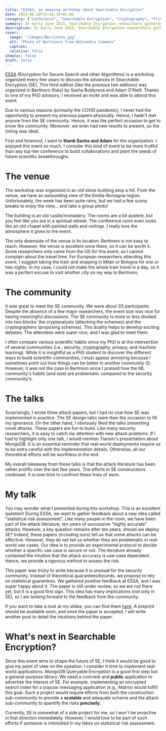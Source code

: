 ```yaml
---
title: "ESSA3, an amazing workshop about Searchable Encryption"
date: 2023-06-20T15:02:19+01:00
category: ["Conference", "Searchable Encryption", "Cryptography", "Privacy"]
summary: In early June 2023, Searchable Encryption researchers gathered to discuss past and future achievements in this area...and I was there!
description: In early June 2023, Searchable Encryption researchers gathered to discuss past and future achievements in this area...and I was there!
cover:
  image: "/images/Bertinoro.jpg"
  alt: "Photo of Bertinoro from Wikimedia Commons"
  caption:
  relative: false
showtoc: false
draft: false
---
```


[ESSA](https://essa23.bici.events/) (Encryption for Secure Search and other Algorithms) is a workshop organized every few years to discuss the advances in Searchable Encryption (SE). This third edition (like the previous two editions) was organized in Bertinoro (Italy) by Sasha Boldyreva and Adam O'Neill. Thanks to one of my PhD advisors, I received an invite and was able to attend this event.

Due to various reasons (primarily the COVID pandemic), I never had the opportunity to present my previous papers physically. Hence, I hadn't met anyone from the SE community. Hence, it was the perfect occasion to get to know the community. Moreover, we even had new results to present, so the timing was ideal.

First and foremost, I want to **thank Sacha and Adam** for the organization. I enjoyed this event so much. I consider this kind of event to be more fruitful than any top-tier conference to build collaborations and plant the seeds of future scientific breakthroughs.

# The venue

The workshop was organized in an old stone building atop a hill. From the venue, we have an astounding view of the Emilia-Romagna region. Unfortunately, the week has been quite rainy, but we had a few sunny breaks to enjoy the view... and take a group photo!

The building is an old castle/monastery. The rooms are a bit austere, but you feel like you are in a spiritual retreat. The conference room even looks like an old chapel with painted walls and ceilings. I really love the atmosphere it gives to the event.

The only downside of the venue is its location: Bertinoro is not easy to reach. However, the venue is excellent once there, so it can be worth it. Some researchers only came from the US for this event, so I cannot complain about the travel time. For European researchers attending this event, I suggest taking the train and stopping in Milan or Bologna for one or two nights. In my case, I could not make the whole train travel in a day, so it was a perfect excuse to visit another city on my way to Bertinoro.

# The community

It was great to meet the SE community. We were about 20 participants. Despite the absence of a few major researchers, the event size was nice for having meaningful discussions. The SE community is more or less divided into two blocks: the cryptanalysts (attacking the schemes) and the cryptographers (proposing schemes). This duality helps to develop exciting debates. The attendees were super nice, and I was glad to meet them.

I often compare various scientific habits since my PhD is at the intersection of several communities (i.e., security, cryptography, privacy, and machine learning). While it is insightful as a PhD student to discover the different ways to build scientific communities, I must appear annoying because I sometimes point out how things can be better in another community 🙃. However, it was not the case in Bertinoro since I praised how the ML community's habits (and size) are problematic compared to the security community's.

# The talks

Surprisingly, I wrote three attack papers, but I had no clue how SE was implemented in practice. The SE design talks were then the occasion to fill my ignorance. On the other hand, I obviously liked the talks presenting novel attacks. These papers are fun to build. Like many security researchers, it is easy to catch my attention with new attack problems. If I had to highlight only one talk, I would mention Tianxin's presentation about MongoDB. It is an essential reminder that real-world deployments require us to be extra careful with the implementation details. Otherwise, all our theoretical efforts will be worthless in the end.

My overall takeaway from these talks is that the attack literature has been rather prolific over the last few years. The efforts in SE constructions continued. It is now time to confront these lines of work.

# My talk

You may wonder what I presented during this workshop. This is an excellent question! During ESSA, we want to gather feedback about a new idea called "statistical risk assessment". Like many people in the room, we have been part of the attack literature, ten years of successive "highly accurate" attacks. However, a key question remains after ten years: should we deploy SE? Indeed, these papers (including ours) tell us that some attacks can be effective. However, they do not tell us whether they are problematic in real-world use cases. Our idea is to provide an experimental protocol to decide whether a specific use case is secure or not. The literature already contained the intuition that the attack accuracy is use-case dependent. Hence, we provide a rigorous method to assess the risk.

This paper was tricky to write because it is unusual for the security community. Instead of theoretical guarantees/bounds, we propose to rely on statistical guarantees. We gathered positive feedback at ESSA, and I was super happy about it. The paper is still under review, so we are not there yet, but it is a good first sign. This idea has many implications (not only in SE), so I am looking forward to the feedback from the community.

If you want to take a look at my slides, you can find them [here](presentations/essa3_sse_risk_assess.pdf). A preprint should be available soon, and once the paper is accepted, I will write another post to detail the intuitions behind the paper.

# What's next in Searchable Encryption?

Since this event aims to shape the future of SE, I think it would be good to give my point of view on the question. I consider it time to implement real-world applications. MongoDB Queryable Encryption is a good first step but a general-purpose library. We need a concrete and **public** application to advertise the interest of SE. For example, implementing an encrypted search index for a popular messaging application (e.g., Matrix) would fulfill this goal. Such a project would require efforts from both the construction sub-community to provide a **scalable** and adequate scheme and the attack sub-community to quantify the risks **precisely**.

Currently, SE is somewhat of a side project for me, so I won't be proactive in that direction immediately. However, I would love to be part of such efforts if someone is interested in my takes on statistical risk assessment.
